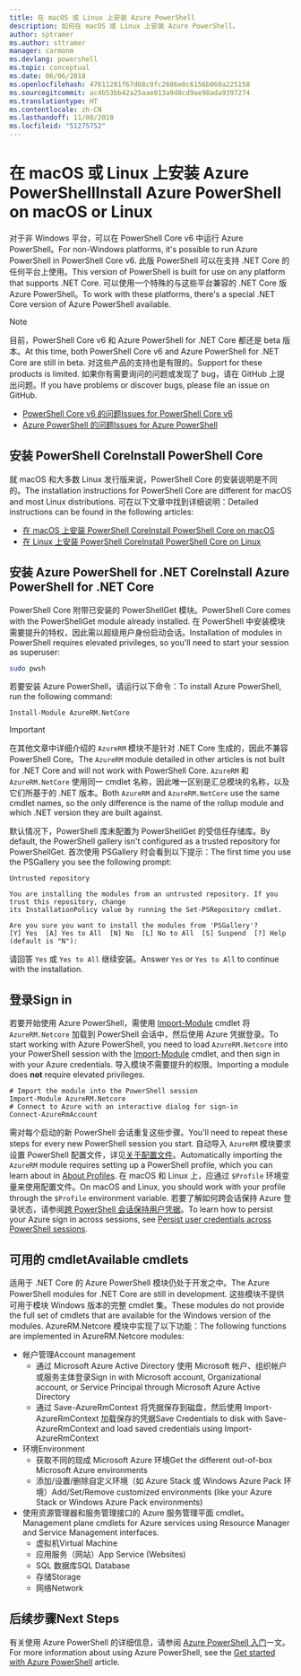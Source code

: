 ```yaml
---
title: 在 macOS 或 Linux 上安装 Azure PowerShell
description: 如何在 macOS 或 Linux 上安装 Azure PowerShell。
author: sptramer
ms.author: sttramer
manager: carmonm
ms.devlang: powershell
ms.topic: conceptual
ms.date: 06/06/2018
ms.openlocfilehash: 47611281f67d68c9fc2686e0c6156b060a225158
ms.sourcegitcommit: ac4b53bb42a25aae013a9d8cd9ae98ada9397274
ms.translationtype: HT
ms.contentlocale: zh-CN
ms.lasthandoff: 11/08/2018
ms.locfileid: "51275752"
---
```

# <a name="install-azure-powershell-on-macos-or-linux"></a><span data-ttu-id="cbed4-103">在 macOS 或 Linux 上安装 Azure PowerShell</span><span class="sxs-lookup"><span data-stu-id="cbed4-103">Install Azure PowerShell on macOS or Linux</span></span>

<span data-ttu-id="cbed4-104">对于非 Windows 平台，可以在 PowerShell Core v6 中运行 Azure PowerShell。</span><span class="sxs-lookup"><span data-stu-id="cbed4-104">For non-Windows platforms, it's possible to run Azure PowerShell in PowerShell Core v6.</span></span> <span data-ttu-id="cbed4-105">此版 PowerShell 可以在支持 .NET Core 的任何平台上使用。</span><span class="sxs-lookup"><span data-stu-id="cbed4-105">This version of PowerShell is built for use on any platform that supports .NET Core.</span></span> <span data-ttu-id="cbed4-106">可以使用一个特殊的与这些平台兼容的 .NET Core 版 Azure PowerShell。</span><span class="sxs-lookup"><span data-stu-id="cbed4-106">To work with these platforms, there's a special .NET Core version of Azure PowerShell available.</span></span>

> [!NOTE]
> <span data-ttu-id="cbed4-107">目前，PowerShell Core v6 和 Azure PowerShell for .NET Core 都还是 beta 版本。</span><span class="sxs-lookup"><span data-stu-id="cbed4-107">At this time, both PowerShell Core v6 and Azure PowerShell for .NET Core are still in beta.</span></span>
> <span data-ttu-id="cbed4-108">对这些产品的支持也是有限的。</span><span class="sxs-lookup"><span data-stu-id="cbed4-108">Support for these products is limited.</span></span> <span data-ttu-id="cbed4-109">如果你有需要询问的问题或发现了 bug，请在 GitHub 上提出问题。</span><span class="sxs-lookup"><span data-stu-id="cbed4-109">If you have problems or discover bugs, please file an issue on GitHub.</span></span>
>
> * [<span data-ttu-id="cbed4-110">PowerShell Core v6 的问题</span><span class="sxs-lookup"><span data-stu-id="cbed4-110">Issues for PowerShell Core v6</span></span>](https://github.com/PowerShell/PowerShell/issues)
> * [<span data-ttu-id="cbed4-111">Azure PowerShell 的问题</span><span class="sxs-lookup"><span data-stu-id="cbed4-111">Issues for Azure PowerShell</span></span>](https://github.com/azure/azure-docs-powershell/issues)

## <a name="install-powershell-core"></a><span data-ttu-id="cbed4-112">安装 PowerShell Core</span><span class="sxs-lookup"><span data-stu-id="cbed4-112">Install PowerShell Core</span></span>

<span data-ttu-id="cbed4-113">就 macOS 和大多数 Linux 发行版来说，PowerShell Core 的安装说明是不同的。</span><span class="sxs-lookup"><span data-stu-id="cbed4-113">The installation instructions for PowerShell Core are different for macOS and most Linux distributions.</span></span>
<span data-ttu-id="cbed4-114">可在以下文章中找到详细说明：</span><span class="sxs-lookup"><span data-stu-id="cbed4-114">Detailed instructions can be found in the following articles:</span></span>

* [<span data-ttu-id="cbed4-115">在 macOS 上安装 PowerShell Core</span><span class="sxs-lookup"><span data-stu-id="cbed4-115">Install PowerShell Core on macOS</span></span>](/powershell/scripting/setup/installing-powershell-core-on-macos)
* [<span data-ttu-id="cbed4-116">在 Linux 上安装 PowerShell Core</span><span class="sxs-lookup"><span data-stu-id="cbed4-116">Install PowerShell Core on Linux</span></span>](/powershell/scripting/setup/installing-powershell-core-on-linux)

## <a name="install-azure-powershell-for-net-core"></a><span data-ttu-id="cbed4-117">安装 Azure PowerShell for .NET Core</span><span class="sxs-lookup"><span data-stu-id="cbed4-117">Install Azure PowerShell for .NET Core</span></span>

<span data-ttu-id="cbed4-118">PowerShell Core 附带已安装的 PowerShellGet 模块。</span><span class="sxs-lookup"><span data-stu-id="cbed4-118">PowerShell Core comes with the PowerShellGet module already installed.</span></span> <span data-ttu-id="cbed4-119">在 PowerShell 中安装模块需要提升的特权，因此需以超级用户身份启动会话。</span><span class="sxs-lookup"><span data-stu-id="cbed4-119">Installation of modules in PowerShell requires elevated privileges, so you'll need to start your session as superuser:</span></span>

```bash
sudo pwsh
```

<span data-ttu-id="cbed4-120">若要安装 Azure PowerShell，请运行以下命令：</span><span class="sxs-lookup"><span data-stu-id="cbed4-120">To install Azure PowerShell, run the following command:</span></span>

```powershell-interactive
Install-Module AzureRM.NetCore
```

> [!IMPORTANT]
> <span data-ttu-id="cbed4-121">在其他文章中详细介绍的 `AzureRM` 模块不是针对 .NET Core 生成的，因此不兼容 PowerShell Core。</span><span class="sxs-lookup"><span data-stu-id="cbed4-121">The `AzureRM` module detailed in other articles is not built for .NET Core and will not work with PowerShell Core.</span></span> <span data-ttu-id="cbed4-122">`AzureRM` 和 `AzureRM.NetCore` 使用同一 cmdlet 名称，因此唯一区别是汇总模块的名称，以及它们所基于的 .NET 版本。</span><span class="sxs-lookup"><span data-stu-id="cbed4-122">Both `AzureRM` and `AzureRM.NetCore` use the same cmdlet names, so the only difference is the name of the rollup module and which .NET version they are built against.</span></span>

<span data-ttu-id="cbed4-123">默认情况下，PowerShell 库未配置为 PowerShellGet 的受信任存储库。</span><span class="sxs-lookup"><span data-stu-id="cbed4-123">By default, the PowerShell gallery isn't configured as a trusted repository for PowerShellGet.</span></span> <span data-ttu-id="cbed4-124">首次使用 PSGallery 时会看到以下提示：</span><span class="sxs-lookup"><span data-stu-id="cbed4-124">The first time you use the PSGallery you see the following prompt:</span></span>

```output
Untrusted repository

You are installing the modules from an untrusted repository. If you trust this repository, change
its InstallationPolicy value by running the Set-PSRepository cmdlet.

Are you sure you want to install the modules from 'PSGallery'?
[Y] Yes  [A] Yes to All  [N] No  [L] No to All  [S] Suspend  [?] Help (default is "N"):
```

<span data-ttu-id="cbed4-125">请回答 `Yes` 或 `Yes to All` 继续安装。</span><span class="sxs-lookup"><span data-stu-id="cbed4-125">Answer `Yes` or `Yes to All` to continue with the installation.</span></span>

## <a name="sign-in"></a><span data-ttu-id="cbed4-126">登录</span><span class="sxs-lookup"><span data-stu-id="cbed4-126">Sign in</span></span>

<span data-ttu-id="cbed4-127">若要开始使用 Azure PowerShell，需使用 [Import-Module](/powershell/module/Microsoft.PowerShell.Core/Import-Module) cmdlet 将 `AzureRM.Netcore` 加载到 PowerShell 会话中，然后使用 Azure 凭据登录。</span><span class="sxs-lookup"><span data-stu-id="cbed4-127">To start working with Azure PowerShell, you need to load `AzureRM.Netcore` into your PowerShell session with the [Import-Module](/powershell/module/Microsoft.PowerShell.Core/Import-Module) cmdlet, and then sign in with your Azure credentials.</span></span> <span data-ttu-id="cbed4-128">导入模块不需要提升的权限。</span><span class="sxs-lookup"><span data-stu-id="cbed4-128">Importing a module does __not__ require elevated privileges.</span></span>

```powershell-interactive
# Import the module into the PowerShell session
Import-Module AzureRM.Netcore
# Connect to Azure with an interactive dialog for sign-in
Connect-AzureRmAccount
```

<span data-ttu-id="cbed4-129">需对每个启动的新 PowerShell 会话重复这些步骤。</span><span class="sxs-lookup"><span data-stu-id="cbed4-129">You'll need to repeat these steps for every new PowerShell session you start.</span></span> <span data-ttu-id="cbed4-130">自动导入 `AzureRM` 模块要求设置 PowerShell 配置文件，详见[关于配置文件](/powershell/module/microsoft.powershell.core/about/about_profiles)。</span><span class="sxs-lookup"><span data-stu-id="cbed4-130">Automatically importing the `AzureRM` module requires setting up a PowerShell profile, which you can learn about in [About Profiles](/powershell/module/microsoft.powershell.core/about/about_profiles).</span></span>
<span data-ttu-id="cbed4-131">在 macOS 和 Linux 上，应通过 `$Profile` 环境变量来使用配置文件。</span><span class="sxs-lookup"><span data-stu-id="cbed4-131">On macOS and Linux, you should work with your profile through the `$Profile` environment variable.</span></span> <span data-ttu-id="cbed4-132">若要了解如何跨会话保持 Azure 登录状态，请参阅[跨 PowerShell 会话保持用户凭据](context-persistence.md)。</span><span class="sxs-lookup"><span data-stu-id="cbed4-132">To learn how to persist your Azure sign in across sessions, see [Persist user credentials across PowerShell sessions](context-persistence.md).</span></span>

## <a name="available-cmdlets"></a><span data-ttu-id="cbed4-133">可用的 cmdlet</span><span class="sxs-lookup"><span data-stu-id="cbed4-133">Available cmdlets</span></span>

<span data-ttu-id="cbed4-134">适用于 .NET Core 的 Azure PowerShell 模块仍处于开发之中。</span><span class="sxs-lookup"><span data-stu-id="cbed4-134">The Azure PowerShell modules for .NET Core are still in development.</span></span> <span data-ttu-id="cbed4-135">这些模块不提供可用于模块 Windows 版本的完整 cmdlet 集。</span><span class="sxs-lookup"><span data-stu-id="cbed4-135">These modules do not provide the full set of cmdlets that are available for the Windows version of the modules.</span></span> <span data-ttu-id="cbed4-136">AzureRM.Netcore 模块中实现了以下功能：</span><span class="sxs-lookup"><span data-stu-id="cbed4-136">The following functions are implemented in AzureRM.Netcore modules:</span></span>

* <span data-ttu-id="cbed4-137">帐户管理</span><span class="sxs-lookup"><span data-stu-id="cbed4-137">Account management</span></span>
  * <span data-ttu-id="cbed4-138">通过 Microsoft Azure Active Directory 使用 Microsoft 帐户、组织帐户或服务主体登录</span><span class="sxs-lookup"><span data-stu-id="cbed4-138">Sign in with Microsoft account, Organizational account, or Service Principal through Microsoft Azure Active Directory</span></span>
  * <span data-ttu-id="cbed4-139">通过 Save-AzureRmContext 将凭据保存到磁盘，然后使用 Import-AzureRmContext 加载保存的凭据</span><span class="sxs-lookup"><span data-stu-id="cbed4-139">Save Credentials to disk with Save-AzureRmContext and load saved credentials using Import-AzureRmContext</span></span>
* <span data-ttu-id="cbed4-140">环境</span><span class="sxs-lookup"><span data-stu-id="cbed4-140">Environment</span></span>
  * <span data-ttu-id="cbed4-141">获取不同的现成 Microsoft Azure 环境</span><span class="sxs-lookup"><span data-stu-id="cbed4-141">Get the different out-of-box Microsoft Azure environments</span></span>
  * <span data-ttu-id="cbed4-142">添加/设置/删除自定义环境（如 Azure Stack 或 Windows Azure Pack 环境）</span><span class="sxs-lookup"><span data-stu-id="cbed4-142">Add/Set/Remove customized environments (like your Azure Stack or Windows Azure Pack environments)</span></span>
* <span data-ttu-id="cbed4-143">使用资源管理器和服务管理接口的 Azure 服务管理平面 cmdlet。</span><span class="sxs-lookup"><span data-stu-id="cbed4-143">Management plane cmdlets for Azure services using Resource Manager and Service Management interfaces.</span></span>
  * <span data-ttu-id="cbed4-144">虚拟机</span><span class="sxs-lookup"><span data-stu-id="cbed4-144">Virtual Machine</span></span>
  * <span data-ttu-id="cbed4-145">应用服务（网站）</span><span class="sxs-lookup"><span data-stu-id="cbed4-145">App Service (Websites)</span></span>
  * <span data-ttu-id="cbed4-146">SQL 数据库</span><span class="sxs-lookup"><span data-stu-id="cbed4-146">SQL Database</span></span>
  * <span data-ttu-id="cbed4-147">存储</span><span class="sxs-lookup"><span data-stu-id="cbed4-147">Storage</span></span>
  * <span data-ttu-id="cbed4-148">网络</span><span class="sxs-lookup"><span data-stu-id="cbed4-148">Network</span></span>

## <a name="next-steps"></a><span data-ttu-id="cbed4-149">后续步骤</span><span class="sxs-lookup"><span data-stu-id="cbed4-149">Next Steps</span></span>

<span data-ttu-id="cbed4-150">有关使用 Azure PowerShell 的详细信息，请参阅 [Azure PowerShell 入门](get-started-azureps.md)一文。</span><span class="sxs-lookup"><span data-stu-id="cbed4-150">For more information about using Azure PowerShell, see the [Get started with Azure PowerShell](get-started-azureps.md) article.</span></span>
